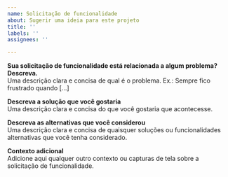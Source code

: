 ```yaml
---
name: Solicitação de funcionalidade
about: Sugerir uma ideia para este projeto
title: ''
labels: ''
assignees: ''

---
```


**Sua solicitação de funcionalidade está relacionada a algum problema? Descreva.**  
Uma descrição clara e concisa de qual é o problema. Ex.: Sempre fico frustrado quando [...]

**Descreva a solução que você gostaria**  
Uma descrição clara e concisa do que você gostaria que acontecesse.

**Descreva as alternativas que você considerou**  
Uma descrição clara e concisa de quaisquer soluções ou funcionalidades alternativas que você tenha considerado.

**Contexto adicional**  
Adicione aqui qualquer outro contexto ou capturas de tela sobre a solicitação de funcionalidade.
